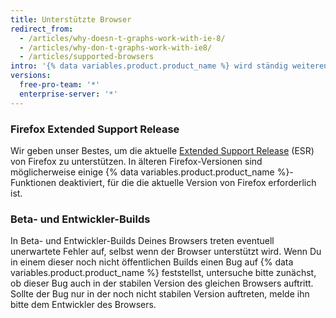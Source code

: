 ```yaml
---
title: Unterstützte Browser
redirect_from:
  - /articles/why-doesn-t-graphs-work-with-ie-8/
  - /articles/why-don-t-graphs-work-with-ie8/
  - /articles/supported-browsers
intro: '{% data variables.product.product_name %} wird ständig weiterentwickelt, um auch die neuesten Webbrowser zu unterstützen. We support the current versions of [Chrome](https://www.google.com/chrome/), [Firefox](http://www.mozilla.org/firefox/), [Safari](http://www.apple.com/safari/), {% if currentVersion != "free-pro-team@latest" and currentVersion ver_lt "enterprise-server@2.16" %}Internet Explorer 11, {% endif %}and [Microsoft Edge](https://www.microsoft.com/en-us/windows/microsoft-edge).'
versions:
  free-pro-team: '*'
  enterprise-server: '*'
---
```


### Firefox Extended Support Release

Wir geben unser Bestes, um die aktuelle [Extended Support Release](https://www.mozilla.org/en-US/firefox/organizations/) (ESR) von Firefox zu unterstützen. In älteren Firefox-Versionen sind möglicherweise einige {% data variables.product.product_name %}-Funktionen deaktiviert, für die die aktuelle Version von Firefox erforderlich ist.

### Beta- und Entwickler-Builds

In Beta- und Entwickler-Builds Deines Browsers treten eventuell unerwartete Fehler auf, selbst wenn der Browser unterstützt wird. Wenn Du in einem dieser noch nicht öffentlichen Builds einen Bug auf {% data variables.product.product_name %} feststellst, untersuche bitte zunächst, ob dieser Bug auch in der stabilen Version des gleichen Browsers auftritt. Sollte der Bug nur in der noch nicht stabilen Version auftreten, melde ihn bitte dem Entwickler des Browsers.

